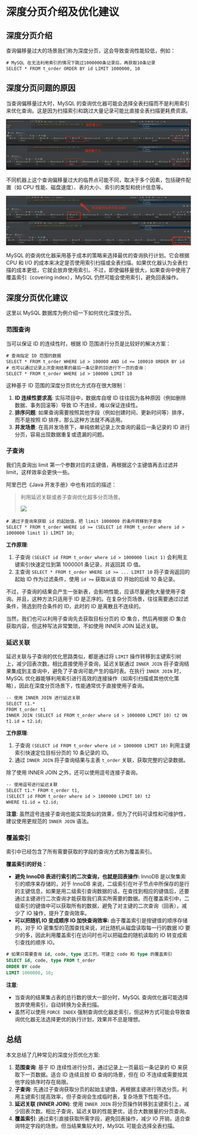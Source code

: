 # 深度分页介绍及优化建议

## 深度分页介绍

查询偏移量过大的场景我们称为深度分页，这会导致查询性能较低，例如：

```
# MySQL 在无法利用索引的情况下跳过1000000条记录后，再获取10条记录
SELECT * FROM t_order ORDER BY id LIMIT 1000000, 10
```

## 深度分页问题的原因

当查询偏移量过大时，MySQL 的查询优化器可能会选择全表扫描而不是利用索引来优化查询。这是因为扫描索引和跳过大量记录可能比直接全表扫描更耗费资源。

![深度分页问题](../images/mysql/page/P_002.png)

不同机器上这个查询偏移量过大的临界点可能不同，取决于多个因素，包括硬件配置（如 CPU 性能、磁盘速度）、表的大小、索引的类型和统计信息等。

![转全表扫描的临界点](../images/mysql/page/P_003.png)

MySQL 的查询优化器采用基于成本的策略来选择最优的查询执行计划。它会根据 CPU 和 I/O 的成本来决定是否使用索引扫描或全表扫描。如果优化器认为全表扫描的成本更低，它就会放弃使用索引。不过，即使偏移量很大，如果查询中使用了覆盖索引（covering index），MySQL 仍然可能会使用索引，避免回表操作。

## 深度分页优化建议

这里以 MySQL 数据库为例介绍一下如何优化深度分页。

### 范围查询

当可以保证 ID 的连续性时，根据 ID 范围进行分页是比较好的解决方案：

```
# 查询指定 ID 范围的数据
SELECT * FROM t_order WHERE id > 100000 AND id <= 100010 ORDER BY id
# 也可以通过记录上次查询结果的最后一条记录的ID进行下一页的查询：
SELECT * FROM t_order WHERE id > 100000 LIMIT 10
```

这种基于 ID 范围的深度分页优化方式存在很大限制：

1.  **ID 连续性要求高**: 实际项目中，数据库自增 ID 往往因为各种原因（例如删除数据、事务回滚等）导致 ID 不连续，难以保证连续性。
2.  **排序问题**: 如果查询需要按照其他字段（例如创建时间、更新时间等）排序，而不是按照 ID 排序，那么这种方法就不再适用。
3.  **并发场景**: 在高并发场景下，单纯依赖记录上次查询的最后一条记录的 ID 进行分页，容易出现数据重复或遗漏的问题。

### 子查询

我们先查询出 limit 第一个参数对应的主键值，再根据这个主键值再去过滤并 limit，这样效率会更快一些。

阿里巴巴《Java 开发手册》中也有对应的描述：

> 利用延迟关联或者子查询优化超多分页场景。
>
> ![](https://oss.javaguide.cn/github/javaguide/mysql/alibaba-java-development-handbook-paging.png)

```
# 通过子查询来获取 id 的起始值，把 limit 1000000 的条件转移到子查询
SELECT * FROM t_order WHERE id >= (SELECT id FROM t_order where id > 1000000 limit 1) LIMIT 10;
```

**工作原理**:

1.  子查询 `(SELECT id FROM t_order where id > 1000000 limit 1)` 会利用主键索引快速定位到第 1000001 条记录，并返回其 ID 值。
2.  主查询 `SELECT * FROM t_order WHERE id >= ... LIMIT 10` 将子查询返回的起始 ID 作为过滤条件，使用 `id >=` 获取从该 ID 开始的后续 10 条记录。

不过，子查询的结果会产生一张新表，会影响性能，应该尽量避免大量使用子查询。并且，这种方法只适用于 ID 是正序的。在复杂分页场景，往往需要通过过滤条件，筛选到符合条件的 ID，此时的 ID 是离散且不连续的。

当然，我们也可以利用子查询先去获取目标分页的 ID 集合，然后再根据 ID 集合获取内容，但这种写法非常繁琐，不如使用 INNER JOIN 延迟关联。

### 延迟关联

延迟关联与子查询的优化思路类似，都是通过将 `LIMIT` 操作转移到主键索引树上，减少回表次数。相比直接使用子查询，延迟关联通过 `INNER JOIN` 将子查询结果集成到主查询中，避免了子查询可能产生的临时表。在执行 `INNER JOIN` 时，MySQL 优化器能够利用索引进行高效的连接操作（如索引扫描或其他优化策略），因此在深度分页场景下，性能通常优于直接使用子查询。

```
-- 使用 INNER JOIN 进行延迟关联
SELECT t1.*
FROM t_order t1
INNER JOIN (SELECT id FROM t_order where id > 1000000 LIMIT 10) t2 ON t1.id = t2.id;
```

**工作原理**:

1.  子查询 `(SELECT id FROM t_order where id > 1000000 LIMIT 10)` 利用主键索引快速定位目标分页的 10 条记录的 ID。
2.  通过 `INNER JOIN` 将子查询结果与主表 `t_order` 关联，获取完整的记录数据。

除了使用 INNER JOIN 之外，还可以使用逗号连接子查询。

```
-- 使用逗号进行延迟关联
SELECT t1.* FROM t_order t1,
(SELECT id FROM t_order where id > 1000000 LIMIT 10) t2
WHERE t1.id = t2.id;
```

**注意**: 虽然逗号连接子查询也能实现类似的效果，但为了代码可读性和可维护性，建议使用更规范的 `INNER JOIN` 语法。

### 覆盖索引

索引中已经包含了所有需要获取的字段的查询方式称为覆盖索引。

**覆盖索引的好处：**

-   **避免 InnoDB 表进行索引的二次查询，也就是回表操作:** InnoDB 是以聚集索引的顺序来存储的，对于 InnoDB 来说，二级索引在叶子节点中所保存的是行的主键信息，如果是用二级索引查询数据的话，在查找到相应的键值后，还要通过主键进行二次查询才能获取我们真实所需要的数据。而在覆盖索引中，二级索引的键值中可以获取所有的数据，避免了对主键的二次查询（回表），减少了 IO 操作，提升了查询效率。
-   **可以把随机 IO 变成顺序 IO 加快查询效率:** 由于覆盖索引是按键值的顺序存储的，对于 IO 密集型的范围查找来说，对比随机从磁盘读取每一行的数据 IO 要少的多，因此利用覆盖索引在访问时也可以把磁盘的随机读取的 IO 转变成索引查找的顺序 IO。

```sql
# 如果只需要查询 id, code, type 这三列，可建立 code 和 type 的覆盖索引
SELECT id, code, type FROM t_order
ORDER BY code
LIMIT 1000000, 10;
```

**注意**:

-   当查询的结果集占表的总行数的很大一部分时，MySQL 查询优化器可能选择放弃使用索引，自动转换为全表扫描。
-   虽然可以使用 `FORCE INDEX` 强制查询优化器走索引，但这种方式可能会导致查询优化器无法选择更优的执行计划，效果并不总是理想。

## 总结

本文总结了几种常见的深度分页优化方案:

1.  **范围查询**: 基于 ID 连续性进行分页，通过记录上一页最后一条记录的 ID 来获取下一页数据。适合 ID 连续且按 ID 查询的场景，但在 ID 不连续或需要按其他字段排序时存在局限。
2.  **子查询**: 先通过子查询获取分页的起始主键值，再根据主键进行筛选分页。利用主键索引提高效率，但子查询会生成临时表，复杂场景下性能不佳。
3.  **延迟关联 (INNER JOIN)**: 使用 `INNER JOIN` 将分页操作转移到主键索引上，减少回表次数。相比子查询，延迟关联的性能更优，适合大数据量的分页查询。
4.  **覆盖索引**: 通过索引直接获取所需字段，避免回表操作，减少 IO 开销，适合查询特定字段的场景。但当结果集较大时，MySQL 可能会选择全表扫描。